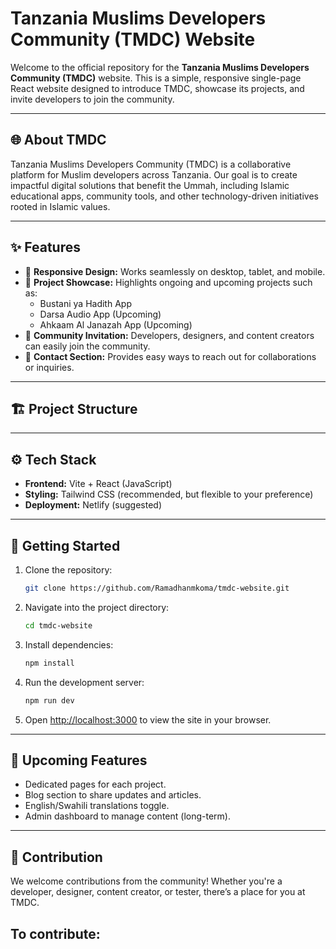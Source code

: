 # Tanzania Muslims Developers Community (TMDC) Website

Welcome to the official repository for the **Tanzania Muslims Developers Community (TMDC)** website. This is a simple, responsive single-page React website designed to introduce TMDC, showcase its projects, and invite developers to join the community.

---

## 🌐 About TMDC

Tanzania Muslims Developers Community (TMDC) is a collaborative platform for Muslim developers across Tanzania. Our goal is to create impactful digital solutions that benefit the Ummah, including Islamic educational apps, community tools, and other technology-driven initiatives rooted in Islamic values.

---

## ✨ Features

- 📱 **Responsive Design:** Works seamlessly on desktop, tablet, and mobile.
- 📖 **Project Showcase:** Highlights ongoing and upcoming projects such as:
    - Bustani ya Hadith App
    - Darsa Audio App (Upcoming)
    - Ahkaam Al Janazah App (Upcoming)
- 💬 **Community Invitation:** Developers, designers, and content creators can easily join the community.
- 📩 **Contact Section:** Provides easy ways to reach out for collaborations or inquiries.

---

## 🏗️ Project Structure


---

## ⚙️ Tech Stack

- **Frontend:** Vite + React (JavaScript)
- **Styling:** Tailwind CSS (recommended, but flexible to your preference)
- **Deployment:** Netlify (suggested)

---

## 🚀 Getting Started

1. Clone the repository:
    ```bash
    git clone https://github.com/Ramadhanmkoma/tmdc-website.git
    ```
2. Navigate into the project directory:
    ```bash
    cd tmdc-website
    ```
3. Install dependencies:
    ```bash
    npm install
    ```
4. Run the development server:
    ```bash
    npm run dev
    ```
5. Open [http://localhost:3000](http://localhost:3000) to view the site in your browser.

---

## 📂 Upcoming Features

- Dedicated pages for each project.
- Blog section to share updates and articles.
- English/Swahili translations toggle.
- Admin dashboard to manage content (long-term).

---

## 🤝 Contribution

We welcome contributions from the community! Whether you're a developer, designer, content creator, or tester, there’s a place for you at TMDC.

To contribute:
-


